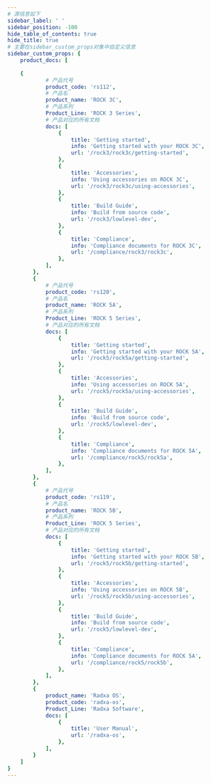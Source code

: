 ```yaml
---
# 源信息如下
sidebar_label: ' '
sidebar_position: -100
hide_table_of_contents: true
hide_title: true
# 主要在sidebar_custom_props对象中自定义信息
sidebar_custom_props: {
	product_docs: [
	
	{
			# 产品代号
			product_code: 'rs112',
			# 产品名
			product_name: 'ROCK 3C',
			# 产品系列
			Product_Line: 'ROCK 3 Series',
			# 产品对应的所有文档
			docs: [
				{
					title: 'Getting started',
					info: 'Getting started with your ROCK 3C',
					url: '/rock3/rock3c/getting-started',
				},
				{
					title: 'Accessories',
					info: 'Using accessories on ROCK 3C',
					url: '/rock3/rock3c/using-accessories',
				},
				{
					title: 'Build Guide',
					info: 'Build from source code',
					url: '/rock3/lowlevel-dev',
				},
				{
					title: 'Compliance',
					info: 'Compliance documents for ROCK 3C',
					url: '/compliance/rock3/rock3c',
				},
			],
		},
		{
			# 产品代号
			product_code: 'rs120',
			# 产品名
			product_name: 'ROCK 5A',
			# 产品系列
			Product_Line: 'ROCK 5 Series',
			# 产品对应的所有文档
			docs: [
				{
					title: 'Getting started',
					info: 'Getting started with your ROCK 5A',
					url: '/rock5/rock5a/getting-started',
				},
				{
					title: 'Accessories',
					info: 'Using accessories on ROCK 5A',
					url: '/rock5/rock5a/using-accessories',
				},
				{
					title: 'Build Guide',
					info: 'Build from source code',
					url: '/rock5/lowlevel-dev',
				},
				{
					title: 'Compliance',
					info: 'Compliance documents for ROCK 5A',
					url: '/compliance/rock5/rock5a',
				},
			],
		},
		{
			# 产品代号
			product_code: 'rs119',
			# 产品名
			product_name: 'ROCK 5B',
			# 产品系列
			Product_Line: 'ROCK 5 Series',
			# 产品对应的所有文档
			docs: [
				{
					title: 'Getting started',
					info: 'Getting started with your ROCK 5B',
					url: '/rock5/rock5b/getting-started',
				},
				{
					title: 'Accessories',
					info: 'Using accessories on ROCK 5B',
					url: '/rock5/rock5b/using-accessories',
				},
				{
					title: 'Build Guide',
					info: 'Build from source code',
					url: '/rock5/lowlevel-dev',
				},
				{
					title: 'Compliance',
					info: 'Compliance documents for ROCK 5A',
					url: '/compliance/rock5/rock5b',
				},
			],
		},
		{
			product_name: 'Radxa OS',
			product_code: 'radxa-os',
			Product_Line: 'Radxa Software',
			docs: [
				{
					title: 'User Manual',
					url: '/radxa-os',
				},
			],
		}
	]
}
---
```

